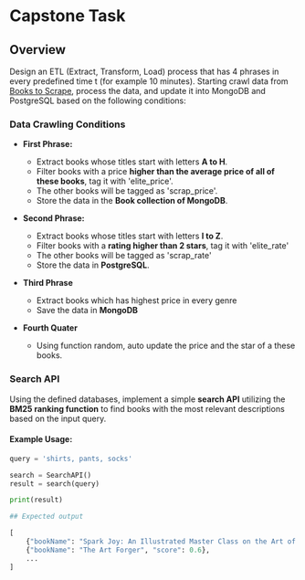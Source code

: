 # Capstone Task

## Overview
Design an ETL (Extract, Transform, Load) process that has 4 phrases in every predefined time t (for example 10 minutes). Starting crawl data from [Books to Scrape](https://books.toscrape.com/), process the data, and update it into MongoDB and PostgreSQL based on the following conditions:

### Data Crawling Conditions
- **First Phrase:**
  - Extract books whose titles start with letters **A to H**.
  - Filter books with a price **higher than the average price of all of these books**, tag it with 'elite_price'.
  - The other books will be tagged as 'scrap_price'.
  - Store the data in the **Book collection of MongoDB**.
  
- **Second Phrase:**
  - Extract books whose titles start with letters **I to Z**.
  - Filter books with a **rating higher than 2 stars**, tag it with 'elite_rate'
  - The other books will be tagged as 'scrap_rate'
  - Store the data in **PostgreSQL**.

- **Third Phrase** 
  - Extract books which has highest price in every genre
  - Save the data in **MongoDB**

- **Fourth Quater**
  - Using function random, auto update the price and the star of a these books.


### Search API
Using the defined databases, implement a simple **search API** utilizing the **BM25 ranking function** to find books with the most relevant descriptions based on the input query.

#### Example Usage:
```python
query = 'shirts, pants, socks'

search = SearchAPI()
result = search(query)

print(result)

## Expected output

[
    {"bookName": "Spark Joy: An Illustrated Master Class on the Art of Organizing and Tidying Up", "score": 0.8},
    {"bookName": "The Art Forger", "score": 0.6},
    ...
]

```